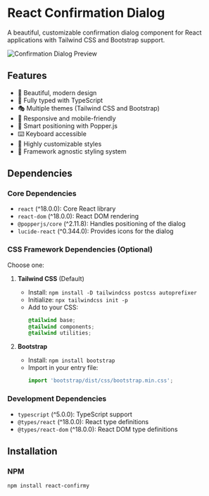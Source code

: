 # React Confirmation Dialog

A beautiful, customizable confirmation dialog component for React applications with Tailwind CSS and Bootstrap support.

![Confirmation Dialog Preview](https://i.imgur.com/example.png)

## Features

- 🎨 Beautiful, modern design
- 🎯 Fully typed with TypeScript
- 🎭 Multiple themes (Tailwind CSS and Bootstrap)
- 📱 Responsive and mobile-friendly
- 🎪 Smart positioning with Popper.js
- ⌨️ Keyboard accessible
- 🎨 Highly customizable styles
- 🔧 Framework agnostic styling system

## Dependencies

### Core Dependencies
- `react` (^18.0.0): Core React library
- `react-dom` (^18.0.0): React DOM rendering
- `@popperjs/core` (^2.11.8): Handles positioning of the dialog
- `lucide-react` (^0.344.0): Provides icons for the dialog

### CSS Framework Dependencies (Optional)
Choose one:
1. **Tailwind CSS** (Default)
   - Install: `npm install -D tailwindcss postcss autoprefixer`
   - Initialize: `npx tailwindcss init -p`
   - Add to your CSS:
     ```css
     @tailwind base;
     @tailwind components;
     @tailwind utilities;
     ```

2. **Bootstrap**
   - Install: `npm install bootstrap`
   - Import in your entry file:
     ```javascript
     import 'bootstrap/dist/css/bootstrap.min.css';
     ```

### Development Dependencies
- `typescript` (^5.0.0): TypeScript support
- `@types/react` (^18.0.0): React type definitions
- `@types/react-dom` (^18.0.0): React DOM type definitions

## Installation

### NPM
```bash
npm install react-confirmy
```

